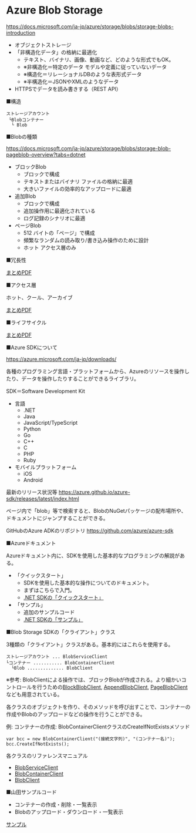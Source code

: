 # Azure Blob Storage

https://docs.microsoft.com/ja-jp/azure/storage/blobs/storage-blobs-introduction


- オブジェクトストレージ
- 「非構造化データ」の格納に最適化
  - テキスト、バイナリ、画像、動画など、どのような形式でもOK。
  - ※非構造化＝特定のデータ モデルや定義に従っていないデータ
  - ※構造化＝リレーショナルDBのような表形式データ
  - ※半構造化＝JSONやXMLのようなデータ
- HTTPSでデータを読み書きする（REST API）

■構造

```
ストレージアカウント
 └Blobコンテナー
  └ Blob
```

■Blobの種類

https://docs.microsoft.com/ja-jp/azure/storage/blobs/storage-blob-pageblob-overview?tabs=dotnet

- ブロックBlob
  - ブロックで構成
  - テキストまたはバイナリ ファイルの格納に最適
  - 大きいファイルの効率的なアップロードに最適
- 追加Blob
  - ブロックで構成
  - 追加操作用に最適化されている
  - ログ記録のシナリオに最適
- ページBlob
  - 512 バイトの「ページ」で構成
  - 頻繁なランダムの読み取り/書き込み操作のために設計
  - ホット アクセス層のみ

■冗長性

[まとめPDF](../AZ-104/pdf/mod07/ストレージ冗長化.pdf)

■アクセス層

ホット、クール、アーカイブ

[まとめPDF](../AZ-104/pdf/mod07/アクセス層.pdf)

■ライフサイクル

[まとめPDF](../AZ-104/pdf/mod07/ライフサイクルルール.pdf)

■Azure SDKについて

https://azure.microsoft.com/ja-jp/downloads/

各種のプログラミング言語・プラットフォームから、Azureのリソースを操作したり、データを操作したりすることができるライブラリ。

SDK＝Software Development Kit

- 言語
  - .NET
  - Java
  - JavaScript/TypeScript
  - Python
  - Go
  - C++
  - C
  - PHP
  - Ruby
- モバイルプラットフォーム
  - iOS
  - Android

最新のリリース状況等
https://azure.github.io/azure-sdk/releases/latest/index.html

ページ内で「blob」等で検索すると、BlobのNuGetパッケージの配布場所や、ドキュメントにジャンプすることができる。

GitHubのAzure ADKのリポジトリ
https://github.com/azure/azure-sdk


■Azureドキュメント

Azureドキュメント内に、SDKを使用した基本的なプログラミングの解説がある。

- 「クイックスタート」
  - SDKを使用した基本的な操作についてのドキュメント。
  - まずはこちらで入門。
  - [.NET SDKの「クイックスタート」](https://docs.microsoft.com/ja-jp/azure/storage/blobs/storage-quickstart-blobs-dotnet)
- 「サンプル」
  - 追加のサンプルコード
  - [.NET SDKの「サンプル」](https://docs.microsoft.com/ja-jp/azure/storage/blobs/storage-quickstart-blobs-dotnet)


■Blob Storage SDKの「クライアント」クラス

3種類の「クライアント」クラスがある。基本的にはこれらを使用する。

```
ストレージアカウント ... BlobServiceClient
└コンテナー ........... BlobContainerClient
  └Blob .............. BlobClient
```

※参考: BlobClientによる操作では、ブロックBlobが作成される。より細かいコントロールを行うための[BlockBlobClient](https://docs.microsoft.com/en-us/dotnet/api/azure.storage.blobs.specialized.blockblobclient?view=azure-dotnet), [AppendBlobClient](https://docs.microsoft.com/en-us/dotnet/api/azure.storage.blobs.specialized.appendblobclient?view=azure-dotnet), [PageBlobClient](https://docs.microsoft.com/en-us/dotnet/api/azure.storage.blobs.specialized.pageblobclient?view=azure-dotnet) なども用意されている。

各クラスのオブジェクトを作り、そのメソッドを呼び出すことで、コンテナーの作成やBlobのアップロードなどの操作を行うことができる。


例: コンテナーの作成: BlobContainerClientクラスのCreateIfNotExistsメソッド

```
var bcc = new BlobContainerClient("(接続文字列)", "(コンテナー名)");
bcc.CreateIfNotExists();
```

各クラスのリファレンスマニュアル

- [BlobServiceClient](https://docs.microsoft.com/ja-jp/dotnet/api/azure.storage.blobs.blobserviceclient?view=azure-dotnet)
- [BlobContainerClient](https://docs.microsoft.com/ja-jp/dotnet/api/azure.storage.blobs.blobcontainerclient?view=azure-dotnet)
- [BlobClient](https://docs.microsoft.com/ja-jp/dotnet/api/azure.storage.blobs.blobclient?view=azure-dotnet)

■山田サンプルコード

- コンテナーの作成・削除・一覧表示
- Blobのアップロード・ダウンロード・一覧表示

[サンプル](../AZ-204/sample/blob/Program.cs)
